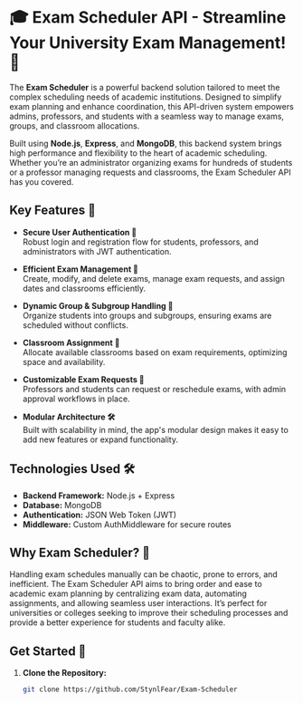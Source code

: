 # 🎓 Exam Scheduler API - Streamline Your University Exam Management! 📅

The **Exam Scheduler** is a powerful backend solution tailored to meet the complex scheduling needs of academic institutions. Designed to simplify exam planning and enhance coordination, this API-driven system empowers admins, professors, and students with a seamless way to manage exams, groups, and classroom allocations.

Built using **Node.js**, **Express**, and **MongoDB**, this backend system brings high performance and flexibility to the heart of academic scheduling. Whether you’re an administrator organizing exams for hundreds of students or a professor managing requests and classrooms, the Exam Scheduler API has you covered.

## Key Features 🚀

- **Secure User Authentication 🔐**  
  Robust login and registration flow for students, professors, and administrators with JWT authentication.

- **Efficient Exam Management 📜**  
  Create, modify, and delete exams, manage exam requests, and assign dates and classrooms efficiently.

- **Dynamic Group & Subgroup Handling 👥**  
  Organize students into groups and subgroups, ensuring exams are scheduled without conflicts.

- **Classroom Assignment 🏫**  
  Allocate available classrooms based on exam requirements, optimizing space and availability.

- **Customizable Exam Requests 📩**  
  Professors and students can request or reschedule exams, with admin approval workflows in place.

- **Modular Architecture 🛠️**  
  Built with scalability in mind, the app's modular design makes it easy to add new features or expand functionality.

## Technologies Used 🛠️

- **Backend Framework:** Node.js + Express
- **Database:** MongoDB
- **Authentication:** JSON Web Token (JWT)
- **Middleware:** Custom AuthMiddleware for secure routes

## Why Exam Scheduler? 🤔

Handling exam schedules manually can be chaotic, prone to errors, and inefficient. The Exam Scheduler API aims to bring order and ease to academic exam planning by centralizing exam data, automating assignments, and allowing seamless user interactions. It’s perfect for universities or colleges seeking to improve their scheduling processes and provide a better experience for students and faculty alike.

## Get Started 🚀

1. **Clone the Repository:**  
   ```bash
   git clone https://github.com/StynlFear/Exam-Scheduler
  ```
